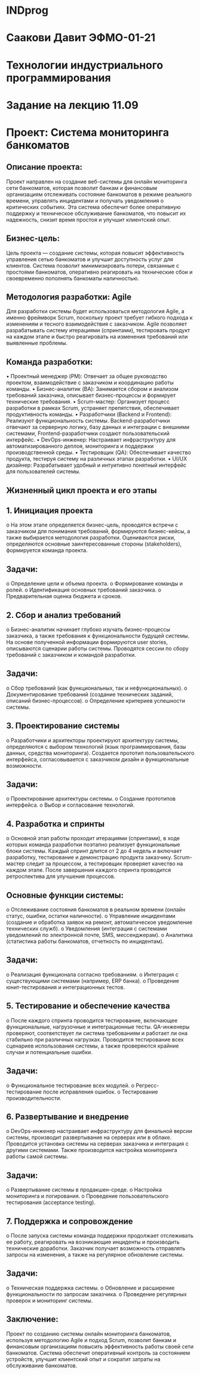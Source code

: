 # INDprog
# Саакови Давит ЭФМО-01-21
# Технологии индустриального программирования
# Задание на лекцию 11.09
# Проект: Система мониторинга банкоматов
## Описание проекта:
Проект направлен на создание веб-системы для онлайн мониторинга сети банкоматов, которая позволит банкам и финансовым организациям отслеживать состояние банкоматов в режиме реального времени, управлять инцидентами и получать уведомления о критических событиях. Эта система обеспечит более оперативную поддержку и техническое обслуживание банкоматов, что повысит их надежность, снизит время простоя и улучшит клиентский опыт.
## Бизнес-цель:
Цель проекта — создание системы, которая повысит эффективность управления сетью банкоматов и улучшит доступность услуг для клиентов. Система позволит минимизировать потери, связанные с простоями банкоматов, оперативно реагировать на технические сбои и своевременно пополнять банкоматы наличностью.
## Методология разработки: Agile
Для разработки системы будет использоваться методология Agile, а именно фреймворк Scrum, поскольку проект требует гибкого подхода к изменениям и тесного взаимодействия с заказчиком. Agile позволяет разрабатывать систему итерациями (спринтами), тестировать продукт на каждом этапе и быстро реагировать на изменения требований или выявленные проблемы.
## Команда разработки:
•	Проектный менеджер (PM): Отвечает за общее руководство проектом, взаимодействие с заказчиком и координацию работы команды.
•	Бизнес-аналитик (BA): Занимается сбором и анализом требований заказчика, описывает бизнес-процессы и формирует технические требования.
•	Scrum-мастер: Организует процесс разработки в рамках Scrum, устраняет препятствия, обеспечивает продуктивность команды.
•	Разработчики (Backend и Frontend): Реализуют функциональность системы. Backend-разработчики отвечают за серверную логику, базу данных и интеграции с внешними системами, Frontend-разработчики создают пользовательский интерфейс.
•	DevOps-инженер: Настраивает инфраструктуру для автоматизированного деплоя, мониторинга и поддержки производственной среды.
•	Тестировщик (QA): Обеспечивает качество продукта, тестируя систему на различных этапах разработки.
•	UI/UX дизайнер: Разрабатывает удобный и интуитивно понятный интерфейс для пользователей системы.
## Жизненный цикл проекта и его этапы
## 1.	Инициация проекта
o	На этом этапе определяется бизнес-цель, проводятся встречи с заказчиком для понимания требований, формируются бизнес-кейсы, а также выбирается методология разработки. Оцениваются риски, определяются основные заинтересованные стороны (stakeholders), формируется команда проекта.
## Задачи:
o	Определение цели и объема проекта.
o	Формирование команды и ролей.
o	Идентификация основных требований заказчика.
o	Предварительная оценка бюджета и сроков.
## 2.	Сбор и анализ требований
o	Бизнес-аналитик начинает глубоко изучать бизнес-процессы заказчика, а также требования к функциональности будущей системы. На основе полученной информации формируются user stories, описываются сценарии работы системы. Проводятся сессии по сбору требований с заказчиком и командой разработки.
## Задачи:
o	Сбор требований (как функциональных, так и нефункциональных).
o	Документирование требований (создание технических заданий, описаний бизнес-процессов).
o	Определение критериев успешности системы.
## 3.	Проектирование системы
o	Разработчики и архитекторы проектируют архитектуру системы, определяются с выбором технологий (язык программирования, базы данных, средства мониторинга). Создается прототип пользовательского интерфейса, согласовывается с заказчиком дизайн и функциональные возможности.
## Задачи:
o	Проектирование архитектуры системы.
o	Создание прототипов интерфейса.
o	Выбор и согласование технологий.
## 4.	Разработка и спринты
o	Основной этап работы проходит итерациями (спринтами), в ходе которых команда разработки поэтапно реализует функциональные блоки системы. Каждый спринт длится от 2 до 4 недель и включает разработку, тестирование и демонстрацию продукта заказчику. Scrum-мастер следит за процессом, а тестировщик проверяет качество на каждом этапе. После завершения каждого спринта проводится ретроспектива для улучшения процессов.
## Основные функции системы:
o	Отслеживание состояния банкоматов в реальном времени (онлайн статус, ошибки, остатки наличности).
o	Управление инцидентами (создание и обработка заявок на ремонт, автоматическое уведомление технических служб).
o	Уведомления (интеграция с системами уведомлений по электронной почте, SMS, мессенджерам).
o	Аналитика (статистика работы банкоматов, отчетность по инцидентам).
## Задачи:
o	Реализация функционала согласно требованиям.
o	Интеграция с существующими системами (например, ERP банка).
o	Проведение юнит-тестирования и интеграционных тестов.
## 5.	Тестирование и обеспечение качества
o	После каждого спринта проводится тестирование, включающее функциональные, нагрузочные и интеграционные тесты. QA-инженеры проверяют, соответствует ли система требованиям и работает ли она стабильно при различных нагрузках. Проводится тестирование всех сценариев использования системы, а также проверяются крайние случаи и потенциальные ошибки.
## Задачи:
o	Функциональное тестирование всех модулей.
o	Регресс-тестирование после исправления ошибок.
o	Тестирование производительности.
## 6.	Развертывание и внедрение
o	DevOps-инженер настраивает инфраструктуру для финальной версии системы, производит развертывание на серверах или в облаке. Проводится установка системы на серверах заказчика и интеграция с другими системами. Также производится настройка мониторинга работы самой системы.
## Задачи:
o	Развертывание системы в продакшен-среде.
o	Настройка мониторинга и логирования.
o	Проведение пользовательского тестирования (acceptance testing).
## 7.	Поддержка и сопровождение
o	После запуска системы команда поддержки продолжает отслеживать ее работу, реагировать на возникающие инциденты и производить технические доработки. Заказчик получает возможность отправлять запросы на изменения, а также на регулярное обновление системы.
## Задачи:
o	Техническая поддержка системы.
o	Обновление и расширение функциональности по запросам заказчика.
o	Проведение регулярных проверок и мониторинг системы.
## Заключение:
Проект по созданию системы онлайн мониторинга банкоматов, используя методологию Agile и подход Scrum, позволит банкам и финансовым организациям повысить эффективность работы своей сети банкоматов. Система обеспечит оперативный контроль за состоянием устройств, улучшит клиентский опыт и сократит затраты на обслуживание банкоматов.

